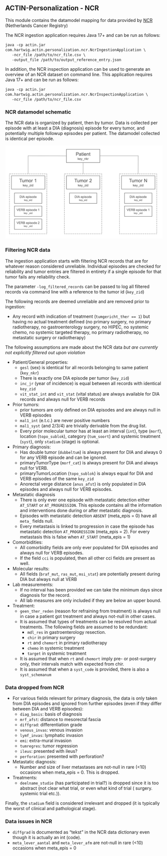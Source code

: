 ## ACTIN-Personalization - NCR

This module contains the datamodel mapping for data provided by [NCR](https://iknl.nl/en/ncr) (Netherlands Cancer Registry)

The NCR ingestion application requires Java 17+ and can be run as follows:

```
java -cp actin.jar com.hartwig.actin.personalization.ncr.NcrIngestionApplication \
   -ncr_file /path/to/ncr_file.csv \
   -output_file /path/to/output_reference_entry.json
```

In addition, the NCR inspection application can be used to generate an overview of an NCR dataset on command line. This application requires
Java 17+ and can be run as follows:

```
java -cp actin.jar com.hartwig.actin.personalization.ncr.NcrInspectionApplication \
   -ncr_file /path/to/ncr_file.csv
```

### NCR datamodel schematic

The NCR data is organized by patient, then by tumor. Data is collected per episode with at least a DIA (diagnosis) episode for every tumor,
and potentially multiple followup episodes per patient. The datamodel collected is identical per episode.

![NCR Datamodel Schematic](./src/main/resources/ncr_datamodel_schematic.png)

### Filtering NCR data

The ingestion application starts with filtering NCR records that are for whatever reason considered unreliable. Individual episodes are
checked for reliability and tumor entries are filtered in entirety if a single episode for that tumor fails any reliability check.

The parameter `-log_filtered_records` can be passed to log all filtered records via command line with a reference to the tumor
id (`key_zid`)

The following records are deemed unreliable and are removed prior to ingestion:

- Any record with indication of treatment (`tumgericht_ther == 1`) but having no actual treatment defined (no primary surgery, no primary
  radiotherapy, no gastroenterology surgery, no HIPEC, no systemic chemo, no systemic targeted therapy, no primary radiotherapy, no
  metastatic surgery or radiotherapy)

The following assumptions are made about the NCR data _but are currently not explicitly filtered out upon violation_

- Patient/General properties:
    - `gesl` (sex) is identical for all records belonging to same patient (`key_nkr`)
    - There is exactly one DIA episode per tumor (`key_zid`)
    - `inc_jr` (year of incidence) is equal between all records with identical `key_zid`
    - `vit_stat_int` and `vit_stat` (vital status) are always available for DIA records and always null for VERB records
- Prior tumors:
    - prior tumors are only defined on DIA episodes and are always null in VERB episodes
    - `mal1_int` (e.t.c.) are never positive numbers
    - `mal1_syst` (and 2/3/4) are trivially derivable from the drug list.
    - Every prior molecular tumor has at least an interval (`int`), type (`morf`), location (`topo_sublok`), category (`tum_soort`) and
      systemic
      treatment (`syst`), only `stadium` (stage) is optional.
- Primary diagnosis:
    - Has double tumor (`dubbeltum`) is always present for DIA and always 0 for any VERB episode and can be ignored.
    - primaryTumorType (`morf_cat`) is always present for DIA and always null for VERB.
    - primaryTumorLocation (`topo_sublok`) is always equal for DIA and VERB episodes of the same `key_zid`
    - Anorectal verge distance (`anus_afst`) is only populated in DIA episodes and always null for VERB episodes.
- Metastatic diagnosis
    - There is only ever one episode with metastatic detection either `AT_START` or `AT_PROGRESSION`. This episode contains all the
      information and interventions done during or after metastatic diagnosis.
    - Episodes with metastatic detection `ABSENT` (meta_epis = 0) have all `meta_` fields null.
    - Every metastasis is linked to progression in case the episode has metastatic detection `AT_PROGRESSION` (meta_epis = 2). For every
      metastasis this is false when `AT_START` (meta_epis = 1)
- Comorbidities:
    - All comorbidity fields are only ever populated for DIA episodes and always null for VERB episodes.
    - If the field `cci` is populated, then all other cci fields are present as well.
- Molecular results:
    - All fields (`braf_mut`, `ras_mut`, `msi_stat`) are potentially present during DIA but always null at VERB
- Lab measurements:
    - If no interval has been provided we can take the minimum days since diagnosis for the record.
    - All lab measures are only included if they are below an upper bound.
- Treatment:
    - `geen_ther_reden` (reason for refraining from treatment) is always null in case a patient got treatment and always not-null in other
      cases.
    - It is assumed that types of treatments can be resolved from actual treatments. The following fields are assumed to be redundant:
        - `mdl_res` in gastroenterology resection.
        - `chir` in primary surgery
        - `rt` and `chemort` in primary radiotherapy
        - `chemo` in systemic treatment
        - `target` in systemic treatment
    - It is assumed that when `rt` and `chemort` imply pre- or post-surgery only, their intervals match with expected from chir.
    - It is assumed that when a `syst_code` is provided, there is also a `syst_schemanum`

### Data dropped from NCR

- For various fields relevant for primary diagnosis, the data is only taken from DIA episodes and ignored from further episodes (even if
  they differ between DIA and VERB episodes):
    - `diag_basis`: basis of diagnosis
    - `mrf_afst`: distance to mesorectal fascia
    - `diffgrad`: differentiation grade
    - `venous_invas`: venous invasion
    - `lymf_invas`: lymphatic invasion
    - `emi`: extra-mural invasion
    - `tumregres`: tumor regression
    - `ileus`: presented with ileus?
    - `perforation`: presented with perforation?
- Metastatic diagnosis:
    - Number and size of liver metastases are not-null in rare (<10) occasions when meta_epis = 0. This is dropped.
- Treatments:
    - `deelname_studie` (has participated in trial?) is dropped since it is too abstract (not clear what trial, or even what kind of trial (
      surgery. systemic trial etc.)).

Finally, the `stadium` field is considered irrelevant and dropped (it is typically the worst of clinical and pathological stage).

### Data issues in NCR

- `diffgrad` is documented as “tekst” in the NCR data dictionary even though it is actually an int (code).
- `meta_lever_aantal` and `meta_lever_afm` are not-null in rare (<10) occasions when meta_epis = 0

